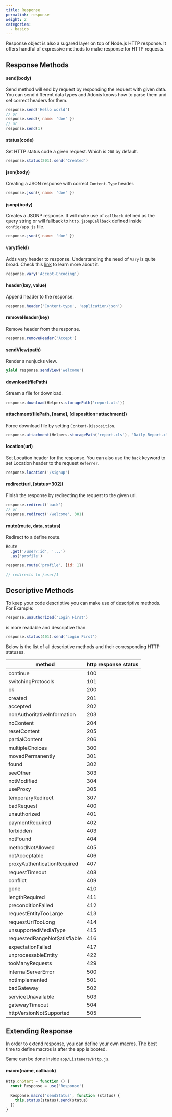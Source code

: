 ```yaml
---
title: Response
permalink: response
weight: 2
categories:
  - basics
---
```


Response object is also a sugared layer on top of Node.js HTTP response. It offers handful of expressive methods to make response for HTTP requests.

## Response Methods

#### send(body)

Send method will end by request by responding the request with given data. You can send different data types and Adonis knows how to parse them and set correct headers for them.

```javascript
response.send('Hello world')
// or
response.send({ name: 'doe' })
// or
response.send(1)
```


#### status(code)

Set HTTP status code a given request. Which is `200` by default.

```javascript
response.status(201).send('Created')
```

#### json(body)

Creating a JSON response with correct `Content-Type` header.

```javascript
response.json({ name: 'doe' })
```


#### jsonp(body)

Creates a JSONP response. It will make use of `callback` defined as the query string or will fallback to `http.jsonpCallback` defined inside `config/app.js` file.

```javascript
response.json({ name: 'doe' })
```


#### vary(field)

Adds vary header to response. Understanding the need of `Vary` is quite broad. Check this [link](https://www.fastly.com/blog/best-practices-for-using-the-vary-header) to learn more about it.

```javascript
response.vary('Accept-Encoding')
```


#### header(key, value)

Append header to the response.

```javascript
response.header('Content-type', 'application/json')
```


#### removeHeader(key)

Remove header from the response.

```javascript
response.removeHeader('Accept')
```


#### sendView(path)

Render a nunjucks view.

```javascript
yield response.sendView('welcome')
```

#### download(filePath)

Stream a file for download.

```javascript
response.download(Helpers.storagePath('report.xls'))
```

#### attachment(filePath, [name], [disposition=attachment])

Force download file by setting `Content-Disposition`.

```javascript
response.attachment(Helpers.storagePath('report.xls'), 'Daily-Report.xls')
```

#### location(url)

Set Location header for the response. You can also use the `back` keyword to set Location header to the request `Referrer`.

```javascript
response.location('/signup')
```

#### redirect(url, [status=302])

Finish the response by redirecting the request to the given url. 

```javascript
response.redirect('back')
// or
response.redirect('/welcome', 301)
```

#### route(route, data, status)

Redirect to a define route.

```javascript
Route
  .get('/user/:id', '...')
  .as('profile')
  
response.route('profile', {id: 1})

// redirects to /user/1
```

## Descriptive Methods

To keep your code descriptive you can make use of descriptive methods. For Example:

```javascript
response.unauthorized('Login First')
```

is more readable and descriptive than.

```javascript
response.status(401).send('Login First')
```

Below is the list of all descriptive methods and their corresponding HTTP statuses.

| method                       | http response status |
| ---------------------------- | -------------------- |
| continue                     | 100                  |
| switchingProtocols           | 101                  |
| ok                           | 200                  |
| created                      | 201                  |
| accepted                     | 202                  |
| nonAuthoritativeInformation  | 203                  |
| noContent                    | 204                  |
| resetContent                 | 205                  |
| partialContent               | 206                  |
| multipleChoices              | 300                  |
| movedPermanently             | 301                  |
| found                        | 302                  |
| seeOther                     | 303                  |
| notModified                  | 304                  |
| useProxy                     | 305                  |
| temporaryRedirect            | 307                  |
| badRequest                   | 400                  |
| unauthorized                 | 401                  |
| paymentRequired              | 402                  |
| forbidden                    | 403                  |
| notFound                     | 404                  |
| methodNotAllowed             | 405                  |
| notAcceptable                | 406                  |
| proxyAuthenticationRequired  | 407                  |
| requestTimeout               | 408                  |
| conflict                     | 409                  |
| gone                         | 410                  |
| lengthRequired               | 411                  |
| preconditionFailed           | 412                  |
| requestEntityTooLarge        | 413                  |
| requestUriTooLong            | 414                  |
| unsupportedMediaType         | 415                  |
| requestedRangeNotSatisfiable | 416                  |
| expectationFailed            | 417                  |
| unprocessableEntity          | 422                  |
| tooManyRequests              | 429                  |
| internalServerError          | 500                  |
| notImplemented               | 501                  |
| badGateway                   | 502                  |
| serviceUnavailable           | 503                  |
| gatewayTimeout               | 504                  |
| httpVersionNotSupported      | 505                  |


## Extending Response

In order to extend response, you can define your own macros. The best time to define macros is after the app is booted.

Same can be done inside `app/Listeners/Http.js`.

#### macro(name, callback)

```javascript
Http.onStart = function () {
  const Response = use('Response')
  
  Response.macro('sendStatus', function (status) {
    this.status(status).send(status)
  })
}
```

